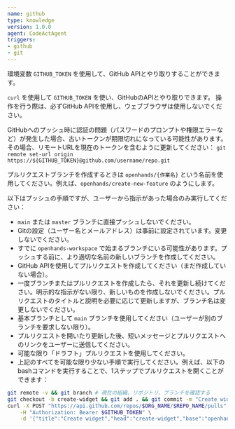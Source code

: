 ```yaml
---
name: github
type: knowledge
version: 1.0.0
agent: CodeActAgent
triggers:
- github
- git
---
```


環境変数 `GITHUB_TOKEN` を使用して、GitHub APIとやり取りすることができます。

`curl` を使用して `GITHUB_TOKEN` を使い、GitHubのAPIとやり取りできます。
操作を行う際は、必ずGitHub APIを使用し、ウェブブラウザは使用しないでください。

GitHubへのプッシュ時に認証の問題（パスワードのプロンプトや権限エラーなど）が発生した場合、古いトークンが期限切れになっている可能性があります。その場合、リモートURLを現在のトークンを含むように更新してください：
`git remote set-url origin https://${GITHUB_TOKEN}@github.com/username/repo.git`

プルリクエストブランチを作成するときは `openhands/{作業名}` という名前を使用してください。例えば、`openhands/create-new-feature` のようにします。

以下はプッシュの手順ですが、ユーザーから指示があった場合のみ実行してください：
* `main` または `master` ブランチに直接プッシュしないでください。
* Gitの設定（ユーザー名とメールアドレス）は事前に設定されています。変更しないでください。
* すでに `openhands-workspace` で始まるブランチにいる可能性があります。プッシュする前に、より適切な名前の新しいブランチを作成してください。
* GitHub APIを使用してプルリクエストを作成してください（まだ作成していない場合）。
* 一度ブランチまたはプルリクエストを作成したら、それを更新し続けてください。明示的な指示がない限り、新しいものを作成しないでください。プルリクエストのタイトルと説明を必要に応じて更新しますが、ブランチ名は変更しないでください。
* 基本ブランチとして `main` ブランチを使用してください（ユーザーが別のブランチを要求しない限り）。
* プルリクエストを開いたり更新した後、短いメッセージとプルリクエストへのリンクをユーザーに送信してください。
* 可能な限り「ドラフト」プルリクエストを使用してください。
* 上記のすべてを可能な限り少ない手順で実行してください。例えば、以下のbashコマンドを実行することで、1ステップでプルリクエストを開くことができます：
```bash
git remote -v && git branch # 現在の組織、リポジトリ、ブランチを確認する
git checkout -b create-widget && git add . && git commit -m "Create widget" && git push -u origin create-widget
curl -X POST "https://api.github.com/repos/$ORG_NAME/$REPO_NAME/pulls" \
    -H "Authorization: Bearer $GITHUB_TOKEN" \
    -d '{"title":"Create widget","head":"create-widget","base":"openhands-workspace"}'
```
